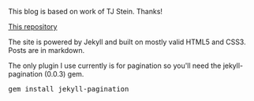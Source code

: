 This blog is based on work of TJ Stein. Thanks!

[This repository](https://github.com/secplus/malelficus/patito.github.com) 

The site is powered by Jekyll and built on mostly valid HTML5 and CSS3. Posts are in markdown.

The only plugin I use currently is for pagination so you'll need the jekyll-pagination (0.0.3) gem.

<pre>gem install jekyll-pagination</pre>


